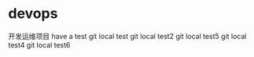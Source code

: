 # devops
开发运维项目
have a test
git local test
git local test2
git local test5
git local test4
git local test6
